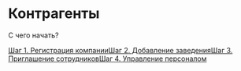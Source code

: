 # Контрагенты

С чего начать?

[Шаг 1. Регистрация компании](broken-reference)[Шаг 2. Добавление заведения](broken-reference)[Шаг 3. Приглашение сотрудников](broken-reference)[Шаг 4. Управление персоналом](broken-reference)
